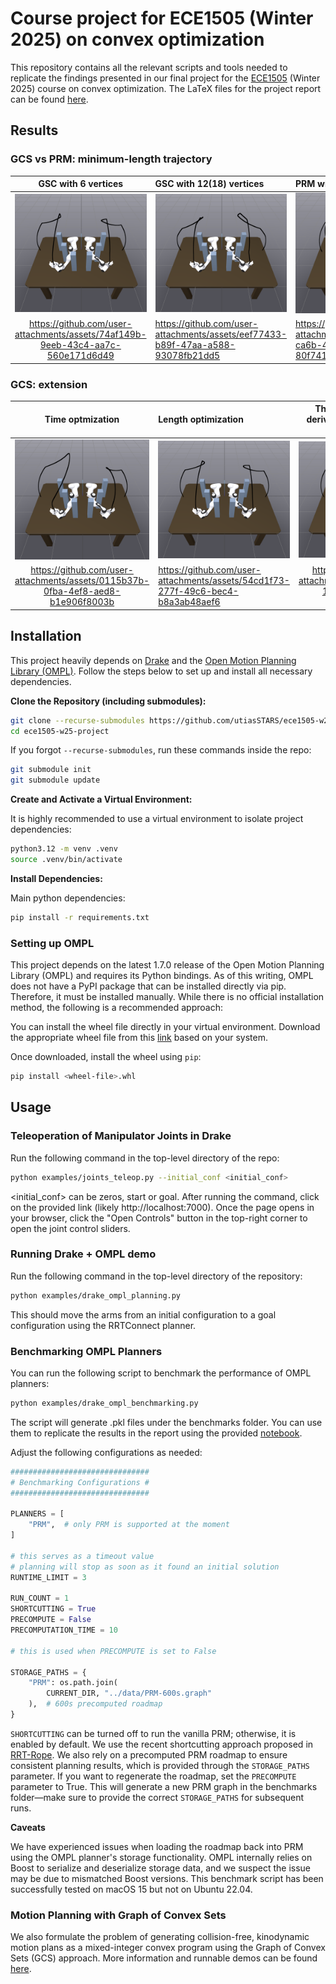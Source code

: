 # Course project for ECE1505 (Winter 2025) on convex optimization

This repository contains all the relevant scripts and tools needed to replicate the findings presented in our final project for the [ECE1505](https://www.comm.utoronto.ca/~weiyu/ece1505/) (Winter 2025) course on convex optimization. The LaTeX files for the project report can be found [here](docs/report/).

## Results

### GCS vs PRM: minimum-length trajectory
GSC with 6 vertices        | GSC with 12(18) vertices                                                        | PRM without shortcutting                                                         |  PRM with shortcutting
:-------------------------:|:--------------------------------------------------------------------------------|:---------------------------------------------------------------------------------|:-------------------------:
![](figures/linear_6.png)  | ![](figures/linear_12_18.png)                                                   | ![](figures/prm.png)                                                             |  ![](figures/prm_w_shortcutting.png)
https://github.com/user-attachments/assets/74af149b-9eeb-43c4-aa7c-560e171d6d49 | https://github.com/user-attachments/assets/eef77433-b89f-47aa-a588-93078fb21dd5 | https://github.com/user-attachments/assets/876d743b-ca6b-4405-8fe4-80f741d1be21  |  https://github.com/user-attachments/assets/d112b4ef-ae9f-4637-8274-0ea3b0118139


### GCS: extension
Time optmization           | Length optimization                                                             | The energy of the time derivative of the trajectory optimization
:-------------------------:|:--------------------------------------------------------------------------------|:-------------------------:
![](figures/bezier_100.png)| ![](figures/bezier_010.png)                                                     | ![](figures/bezier_001.png) 
https://github.com/user-attachments/assets/0115b37b-0fba-4ef8-aed8-b1e906f8003b | https://github.com/user-attachments/assets/54cd1f73-277f-49c6-bec4-b8a3ab48aef6 | https://github.com/user-attachments/assets/4d4af3cc-16d1-4cb3-a91b-2ed3b9b5f552


## Installation

This project heavily depends on [Drake](https://drake.mit.edu) and the [Open Motion Planning Library (OMPL)](https://ompl.kavrakilab.org). Follow the steps below to set up and install all necessary dependencies.

**Clone the Repository (including submodules):**

```bash
git clone --recurse-submodules https://github.com/utiasSTARS/ece1505-w25-project
cd ece1505-w25-project
```

If you forgot `--recurse-submodules`, run these commands inside the repo:
```bash
git submodule init
git submodule update
```

**Create and Activate a Virtual Environment:**

It is highly recommended to use a virtual environment to isolate project dependencies:

```bash
python3.12 -m venv .venv
source .venv/bin/activate
```

**Install Dependencies:**

Main python dependencies:
```bash
pip install -r requirements.txt
```

### Setting up OMPL

This project depends on the latest 1.7.0 release of the Open Motion Planning Library (OMPL) and requires its Python bindings. As of this writing, OMPL does not have a PyPI package that can be installed directly via pip. Therefore, it must be installed manually. While there is no official installation method, the following is a recommended approach:

You can install the wheel file directly in your virtual environment. Download the appropriate wheel file from this [link](https://github.com/ompl/ompl/releases/tag/1.7.0) based on your system.

Once downloaded, install the wheel using `pip`:
```bash
pip install <wheel-file>.whl
```

## Usage

### Teleoperation of Manipulator Joints in Drake

Run the following command in the top-level directory of the repo:
```bash
python examples/joints_teleop.py --initial_conf <initial_conf>
```
<initial_conf> can be zeros, start or goal.
After running the command, click on the provided link (likely http://localhost:7000). 
Once the page opens in your browser, click the "Open Controls" button 
in the top-right corner to open the joint control sliders.

### Running Drake + OMPL demo
Run the following command in the top-level directory of the repository:
```bash
python examples/drake_ompl_planning.py
```

This should move the arms from an initial configuration to a goal configuration using the RRTConnect planner.

### Benchmarking OMPL Planners

You can run the following script to benchmark the performance of OMPL planners:
```bash
python examples/drake_ompl_benchmarking.py
```

The script will generate .pkl files under the benchmarks folder. You can use them to replicate the results in the report using the provided [notebook](notebooks/plot_statistics.ipynb).

Adjust the following configurations as needed:
```py
###############################
# Benchmarking Configurations #
###############################

PLANNERS = [
    "PRM",  # only PRM is supported at the moment
]

# this serves as a timeout value
# planning will stop as soon as it found an initial solution
RUNTIME_LIMIT = 3

RUN_COUNT = 1
SHORTCUTTING = True
PRECOMPUTE = False
PRECOMPUTATION_TIME = 10

# this is used when PRECOMPUTE is set to False

STORAGE_PATHS = {
    "PRM": os.path.join(
        CURRENT_DIR, "../data/PRM-600s.graph"
    ),  # 600s precomputed roadmap
}
```
`SHORTCUTTING` can be turned off to run the vanilla PRM; otherwise, it is enabled by default. We use the recent shortcutting approach proposed in [RRT-Rope](https://ieeexplore.ieee.org/abstract/document/9659071/?casa_token=litbc_-XX08AAAAA:03pWiotQEAXvHXJJBNOk5vNHlFvx1sWlrpQLe3qrlsBA7KdQYo1hQGBqj5sjU-d3hQgnVJBYEw). We also rely on a precomputed PRM roadmap to ensure consistent planning results, which is provided through the `STORAGE_PATHS` parameter. If you want to regenerate the roadmap, set the `PRECOMPUTE` parameter to True. This will generate a new PRM graph in the benchmarks folder—make sure to provide the correct `STORAGE_PATHS` for subsequent runs.

**Caveats**

We have experienced issues when loading the roadmap back into PRM using the OMPL planner's storage functionality. OMPL internally relies on Boost to serialize and deserialize storage data, and we suspect the issue may be due to mismatched Boost versions. This benchmark script has been successfully tested on macOS 15 but not on Ubuntu 22.04.

### Motion Planning with Graph of Convex Sets

We also formulate the problem of generating collision-free, kinodynamic motion plans as a mixed-integer convex program using the Graph of Convex Sets (GCS) approach. More information and runnable demos can be found [here](examples/drake_gcs_planning/).
